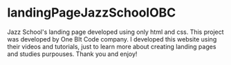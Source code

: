 # landingPageJazzSchoolOBC
Jazz School's landing page developed using only html and css. 
This project was developed by One BIt Code company.
I developed this website using their videos and tutorials, just to learn more about creating landing pages and studies purpouses.
Thank you and enjoy!
